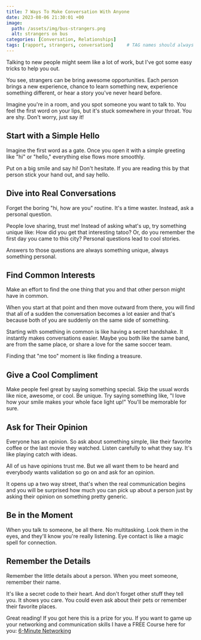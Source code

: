 ```yaml
---
title: 7 Ways To Make Conversation With Anyone
date: 2023-08-06 21:30:01 +00
image:
  path: /assets/img/bus-strangers.png
  alt: strangers on bus
categories: [Conversation, Relationships]
tags: [rapport, strangers, conversation]     # TAG names should always be lowercase
---
```


Talking to new people might seem like a lot of work, but I've got some easy tricks to help you out. 

You see, strangers can be bring awesome opportunities. Each person brings a new experience, chance to learn something new, experience something different, or hear a story you've never heard before. 

Imagine you're in a room, and you spot someone you want to talk to. You feel the first word on your lips, but it's stuck somewhere in your throat. You are shy. Don't worry, just say it!

## Start with a Simple Hello

Imagine the first word as a gate. Once you open it with a simple greeting like "hi" or "hello," everything else flows more smoothly. 

Put on a big smile and say hi! Don't hesitate. If you are reading this by that person stick your hand out, and say hello.

## Dive into Real Conversations

Forget the boring "hi, how are you" routine.
It's a time waster. Instead, ask a personal question. 

People love sharing, trust me! Instead of asking what's up, try something unique like: How did you get that interesting tatoo? Or, do you remember the first day you came to this city? Personal questions lead to cool stories.

Answers to those questions are always something unique, always something personal. 

## Find Common Interests

Make an effort to find the one thing that you and that other person might have in common. 

When you start at that point and then move outward from there, you will find that all of a sudden the conversation becomes a lot easier and that's because both of you are suddenly on the same side of something. 

Starting with something in common is like having a secret handshake. It instantly makes conversations easier. Maybe you both like the same band, are from the same place, or share a love for the same soccer team. 

Finding that "me too" moment is like finding a treasure.

## Give a Cool Compliment

Make people feel great by saying something special. Skip the usual words like nice, awesome, or cool. Be unique. Try saying something like, "I love how your smile makes your whole face light up!" You'll be memorable for sure.

## Ask for Their Opinion

Everyone has an opinion. So ask about something simple, like their favorite coffee or the last movie they watched. Listen carefully to what they say. It's like playing catch with ideas.

All of us have opinions trust me. But we all want them to be heard and everybody wants validation so go on and ask for an opinion.

It opens up a two way street, that's when the real communication begins and you will be surprised how much you can pick up about a person just by asking their opinion on something pretty generic.

## Be in the Moment

When you talk to someone, be all there. No multitasking. Look them in the eyes, and they'll know you're really listening. Eye contact is like a magic spell for connection.

## Remember the Details

Remember the little details about a person.
When you meet someone, remember their name.

It's like a secret code to their heart. And don't forget other stuff they tell you. It shows you care. You could even ask about their pets or remember their favorite places.

Great reading! If you got here this is a prize for you. If you want to game up your networking and communication skills I have a FREE Course here for you: [6-Minute Networking](https://courses.jordanharbinger.com/courses/6-minute-networking)